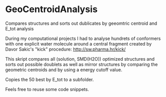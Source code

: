 # GeoCentroidAnalysis
Compares structures and sorts out dublicates by geeomtric centroid and E_tot analysis

During my computational projects I had to analyse hundrets of conformers with one explicit water molecule around a central fragment created by Davor Sakic's "kick" procedure: http://sw.pharma.hr/kick/

This skript compares all (solution, SMD(H2O)) optimized structures and sorts out possible doublets as well as mirror structures by comparing the geometric centroids and by using a energy cutoff value.

Copies the 50 best by E_tot to a subfolder.

Feels free to reuse some code snippets.

